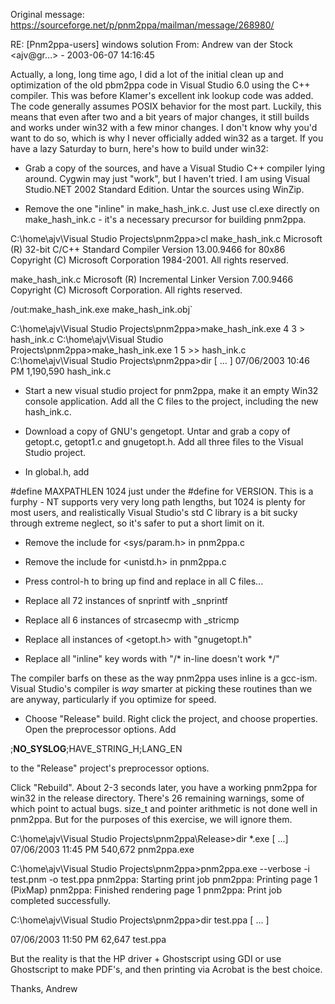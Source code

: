 Original message: https://sourceforge.net/p/pnm2ppa/mailman/message/268980/

RE: [Pnm2ppa-users] windows solution
From: Andrew van der Stock <ajv@gr...> - 2003-06-07 14:16:45


Actually, a long, long time ago, I did a lot of the initial clean up and optimization of the old pbm2ppa code in Visual Studio 6.0 using the C++ compiler. This was before Klamer's excellent ink lookup code was added. The code generally assumes POSIX behavior for the most part. Luckily, this means that even after two and a bit years of major changes, it still builds and works under win32 with a few minor changes. I don't know why you'd want to do so, which is why I never officially added win32 as a target. If you have a lazy Saturday to burn, here's how to build under win32:

- Grab a copy of the sources, and have a Visual Studio C++ compiler lying around. Cygwin may just "work", but I haven't tried. I am using Visual Studio.NET 2002 Standard Edition. Untar the sources using WinZip.

- Remove the one "inline" in make_hash_ink.c. Just use cl.exe directly on make_hash_ink.c - it's a necessary precursor for building pnm2ppa.

 C:\home\ajv\Visual Studio Projects\pnm2ppa>cl make_hash_ink.c
 Microsoft (R) 32-bit C/C++ Standard Compiler Version 13.00.9466 for 80x86
 Copyright (C) Microsoft Corporation 1984-2001. All rights reserved.
 
 make_hash_ink.c
 Microsoft (R) Incremental Linker Version 7.00.9466
 Copyright (C) Microsoft Corporation.  All rights reserved.
 
 /out:make_hash_ink.exe
 make_hash_ink.obj`
 
 C:\home\ajv\Visual Studio Projects\pnm2ppa>make_hash_ink.exe 4 3 > hash_ink.c
 C:\home\ajv\Visual Studio Projects\pnm2ppa>make_hash_ink.exe 1 5 >> hash_ink.c
 C:\home\ajv\Visual Studio Projects\pnm2ppa>dir
 [ ... ]
 07/06/2003  10:46 PM         1,190,590 hash_ink.c

- Start a new visual studio project for pnm2ppa, make it an empty Win32 console application. Add all the C files to the project, including the new hash_ink.c.

- Download a copy of GNU's gengetopt. Untar and grab a copy of getopt.c, getopt1.c and gnugetopt.h. Add all three files to the Visual Studio project.

- In global.h, add

 #define MAXPATHLEN	1024
just under the #define for VERSION. This is a furphy - NT supports very very long path lengths, but 1024 is plenty for most users, and realistically Visual Studio's std C library is a bit sucky through extreme neglect, so it's safer to put a short limit on it.

- Remove the include for <sys/param.h> in pnm2ppa.c
- Remove the include for <unistd.h> in pnm2ppa.c

- Press control-h to bring up find and replace in all C files...

- Replace all 72 instances of snprintf with _snprintf
- Replace all 6 instances of strcasecmp with _stricmp
- Replace all instances of <getopt.h> with "gnugetopt.h"
- Replace all "inline" key words with "/* in-line doesn't work */"

The compiler barfs on these as the way pnm2ppa uses inline is a gcc-ism. Visual Studio's compiler is *way* smarter at picking these routines than we are anyway, particularly if you optimize for speed.

- Choose "Release" build. Right click the project, and choose properties. Open the preprocessor options. Add

 ;__NO_SYSLOG__;HAVE_STRING_H;LANG_EN

to the "Release" project's preprocessor options.

Click "Rebuild". About 2-3 seconds later, you have a working pnm2ppa for win32 in the release directory. There's 26 remaining warnings, some of which point to actual bugs. size_t and pointer arithmetic is not done well in pnm2ppa. But for the purposes of this exercise, we will ignore them.

 C:\home\ajv\Visual Studio Projects\pnm2ppa\Release>dir *.exe
 [ ...]
 07/06/2003  11:45 PM           540,672 pnm2ppa.exe
 
 C:\home\ajv\Visual Studio Projects\pnm2ppa>pnm2ppa.exe --verbose -i test.pnm -o test.ppa
 pnm2ppa: Starting print job
 pnm2ppa: Printing  page  1 (PixMap)
 pnm2ppa: Finished rendering page  1
 pnm2ppa: Print job completed successfully.

 C:\home\ajv\Visual Studio Projects\pnm2ppa>dir test.ppa
 [ ... ]
 
 07/06/2003  11:50 PM            62,647 test.ppa

But the reality is that the HP driver + Ghostscript using GDI or use Ghostscript to make PDF's, and then printing via Acrobat is the best choice.

Thanks,
Andrew
